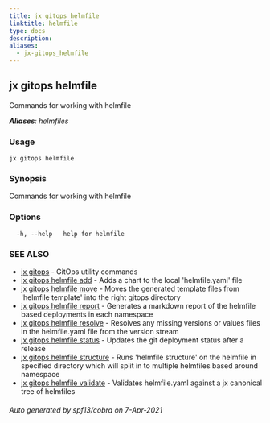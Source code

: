 ```yaml
---
title: jx gitops helmfile
linktitle: helmfile
type: docs
description: 
aliases:
  - jx-gitops_helmfile
---
```


## jx gitops helmfile

Commands for working with helmfile

***Aliases**: helmfiles*

### Usage

```
jx gitops helmfile
```

### Synopsis

Commands for working with helmfile

### Options

```
  -h, --help   help for helmfile
```

### SEE ALSO

* [jx gitops](..)	 - GitOps utility commands
* [jx gitops helmfile add](jx-gitops_helmfile_add)	 - Adds a chart to the local 'helmfile.yaml' file
* [jx gitops helmfile move](jx-gitops_helmfile_move)	 - Moves the generated template files from 'helmfile template' into the right gitops directory
* [jx gitops helmfile report](jx-gitops_helmfile_report)	 - Generates a markdown report of the helmfile based deployments in each namespace
* [jx gitops helmfile resolve](jx-gitops_helmfile_resolve)	 - Resolves any missing versions or values files in the helmfile.yaml file from the version stream
* [jx gitops helmfile status](jx-gitops_helmfile_status)	 - Updates the git deployment status after a release
* [jx gitops helmfile structure](jx-gitops_helmfile_structure)	 - Runs 'helmfile structure' on the helmfile in specified directory which will split in to multiple helmfiles based around namespace
* [jx gitops helmfile validate](jx-gitops_helmfile_validate)	 - Validates helmfile.yaml against a jx canonical tree of helmfiles

###### Auto generated by spf13/cobra on 7-Apr-2021
